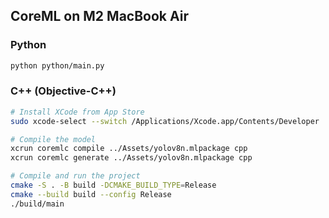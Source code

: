 ## CoreML on M2 MacBook Air
### Python
```bash
python python/main.py
```

### C++ (Objective-C++)
```bash
# Install XCode from App Store
sudo xcode-select --switch /Applications/Xcode.app/Contents/Developer

# Compile the model
xcrun coremlc compile ../Assets/yolov8n.mlpackage cpp
xcrun coremlc generate ../Assets/yolov8n.mlpackage cpp

# Compile and run the project
cmake -S . -B build -DCMAKE_BUILD_TYPE=Release
cmake --build build --config Release
./build/main
```